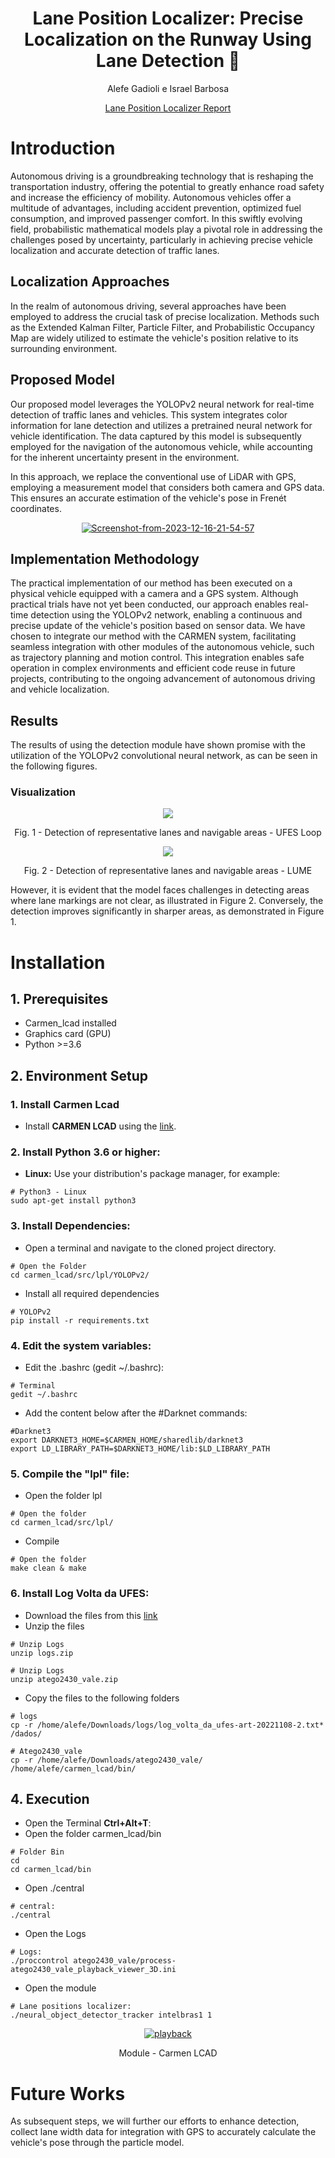 <div align="center">
<h1> Lane Position Localizer: Precise Localization on the Runway Using Lane Detection 🚗 </h1>

<!-- <--!span><font size="5", > Efficient and Robust 2D-to-BEV Representation Learning via Geometry-guided Kernel Transformer
</font></span> -->

  Alefe Gadioli e Israel Barbosa
<!-- <a href="https://scholar.google.com/citations?user=pCY-bikAAAAJ&hl=zh-CN">Jinwei Yuan</a> -->
<div><a href="https://drive.google.com/file/d/112jPwJ2mCc6egTONY9GHNCOqfAn8-g5D/view?usp=drive_link">Lane Position Localizer Report</a></div> 

</div>

# Introduction

Autonomous driving is a groundbreaking technology that is reshaping the transportation industry, offering the potential to greatly enhance road safety and increase the efficiency of mobility. Autonomous vehicles offer a multitude of advantages, including accident prevention, optimized fuel consumption, and improved passenger comfort. In this swiftly evolving field, probabilistic mathematical models play a pivotal role in addressing the challenges posed by uncertainty, particularly in achieving precise vehicle localization and accurate detection of traffic lanes.

## Localization Approaches
In the realm of autonomous driving, several approaches have been employed to address the crucial task of precise localization. Methods such as the Extended Kalman Filter, Particle Filter, and Probabilistic Occupancy Map are widely utilized to estimate the vehicle's position relative to its surrounding environment.

## Proposed Model
Our proposed model leverages the YOLOPv2 neural network for real-time detection of traffic lanes and vehicles. This system integrates color information for lane detection and utilizes a pretrained neural network for vehicle identification. The data captured by this model is subsequently employed for the navigation of the autonomous vehicle, while accounting for the inherent uncertainty present in the environment.

In this approach, we replace the conventional use of LiDAR with GPS, employing a measurement model that considers both camera and GPS data. This ensures an accurate estimation of the vehicle's pose in Frenét coordinates.

<div align="center">
  <a href="https://ibb.co/1bjc38J"><img src="https://i.ibb.co/jHstdgZ/Screenshot-from-2023-12-16-21-54-57.png" alt="Screenshot-from-2023-12-16-21-54-57" border="0"></a>
</div>

## Implementation Methodology

The practical implementation of our method has been executed on a physical vehicle equipped with a camera and a GPS system. Although practical trials have not yet been conducted, our approach enables real-time detection using the YOLOPv2 network, enabling a continuous and precise update of the vehicle's position based on sensor data. We have chosen to integrate our method with the CARMEN system, facilitating seamless integration with other modules of the autonomous vehicle, such as trajectory planning and motion control. This integration enables safe operation in complex environments and efficient code reuse in future projects, contributing to the ongoing advancement of autonomous driving and vehicle localization.

## Results
The results of using the detection module have shown promise with the utilization of the YOLOPv2 convolutional neural network, as can be seen in the following figures.

### Visualization
<div align="center">
  <td><img src=https://i.ibb.co/44x03D9/Design-sem-nome.png></td>
  <p> Fig. 1 - Detection of representative lanes and navigable areas - UFES Loop </p>
</div>

<div align="center">
  <td><img src=YOLOPv2/data/video2.gif></td>
  <p> Fig. 2 - Detection of representative lanes and navigable areas - LUME</p>
</div>

However, it is evident that the model faces challenges in detecting areas where lane markings are not clear, as illustrated in Figure 2. Conversely, the detection improves significantly in sharper areas, as demonstrated in Figure 1.



# Installation
## 1. Prerequisites

- Carmen_lcad installed
- Graphics card (GPU)
- Python >=3.6

## 2. Environment Setup

### 1. Install Carmen Lcad
- Install **CARMEN LCAD** using the <a href="https://github.com/LCAD-UFES/carmen_lcad">link</a>.


### 2. Install Python 3.6 or higher:
- **Linux:** Use your distribution's package manager, for example:
``` shell
# Python3 - Linux
sudo apt-get install python3
```
### 3. Install Dependencies:
- Open a terminal and navigate to the cloned project directory.
 ``` shell
# Open the Folder
cd carmen_lcad/src/lpl/YOLOPv2/
```
-  Install all required dependencies
``` shell
# YOLOPv2
pip install -r requirements.txt
```

### 4. Edit the system variables:
- Edit the .bashrc (gedit ~/.bashrc):
``` shell
# Terminal
gedit ~/.bashrc
```
- Add the content below after the #Darknet commands:
``` shell
#Darknet3
export DARKNET3_HOME=$CARMEN_HOME/sharedlib/darknet3
export LD_LIBRARY_PATH=$DARKNET3_HOME/lib:$LD_LIBRARY_PATH
```

### 5. Compile the "lpl" file:
- Open the folder lpl
``` shell
# Open the folder
cd carmen_lcad/src/lpl/
```
- Compile
``` shell
# Open the folder
make clean & make
```

### 6. Install Log Volta da UFES:
- Download the files from this <a href="https://drive.google.com/drive/u/1/folders/1b1_sD6NnUX-oZER_0LGa0jo9QpZEcsq7">link</a>
- Unzip the files
``` shell
# Unzip Logs
unzip logs.zip
```
``` shell
# Unzip Logs
unzip atego2430_vale.zip
```
-  Copy the files to the following folders
``` shell
# logs
cp -r /home/alefe/Downloads/logs/log_volta_da_ufes-art-20221108-2.txt* /dados/
```

``` shell
# Atego2430_vale
cp -r /home/alefe/Downloads/atego2430_vale/ /home/alefe/carmen_lcad/bin/
```

## 4. Execution
- Open the Terminal **Ctrl+Alt+T**:
- Open the folder carmen_lcad/bin
 ```shell
# Folder Bin
cd
cd carmen_lcad/bin
```
- Open ./central
```shell
# central:
./central
```

- Open the Logs
```shell
# Logs:
./proccontrol atego2430_vale/process-atego2430_vale_playback_viewer_3D.ini 
```

- Open the module
```shell
# Lane positions localizer:
./neural_object_detector_tracker intelbras1 1
```
<div align="center">
  <a href="https://ibb.co/thK4GSN"><img src="https://i.ibb.co/PYjNLRb/playback.png" alt="playback" border="0"></a>
  <p>Module - Carmen LCAD</p>
</div>



# Future Works
As subsequent steps, we will further our efforts to enhance detection, collect lane width data for integration with GPS to accurately calculate the vehicle's pose through the particle model.
